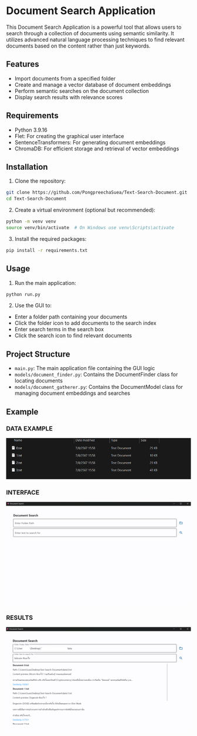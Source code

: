 # Document Search Application

This Document Search Application is a powerful tool that allows users to search through a collection of documents using semantic similarity. It utilizes advanced natural language processing techniques to find relevant documents based on the content rather than just keywords.

## Features
- Import documents from a specified folder
- Create and manage a vector database of document embeddings
- Perform semantic searches on the document collection
- Display search results with relevance scores

## Requirements
- Python 3.9.16
- Flet: For creating the graphical user interface
- SentenceTransformers: For generating document embeddings
- ChromaDB: For efficient storage and retrieval of vector embeddings

## Installation

1. Clone the repository:
```bash
git clone https://github.com/PongpreechaSuea/Text-Search-Document.git
cd Text-Search-Document
```

2. Create a virtual environment (optional but recommended):
```bash
python -m venv venv
source venv/bin/activate  # On Windows use venv\Scripts\activate
```

3. Install the required packages:
```bash
pip install -r requirements.txt
```

## Usage

1. Run the main application:
```bash
python run.py
```

2. Use the GUI to:
- Enter a folder path containing your documents
- Click the folder icon to add documents to the search index
- Enter search terms in the search box
- Click the search icon to find relevant documents

## Project Structure
- `main.py`: The main application file containing the GUI logic
- `models/document_finder.py`: Contains the DocumentFinder class for locating documents
- `models/document_gatherer.py`: Contains the DocumentModel class for managing document embeddings and searches


## Example

### DATA EXAMPLE

<p align="center">
  <img src="./assets/image2.png" alt="GUI" width="800"/>
</p>



### INTERFACE

<p align="center">
  <img src="./assets/image1.png" alt="GUI" width="800"/>
</p>


### RESULTS

<p align="center">
  <img src="./assets/image3.png" alt="GUI" width="800"/>
</p>